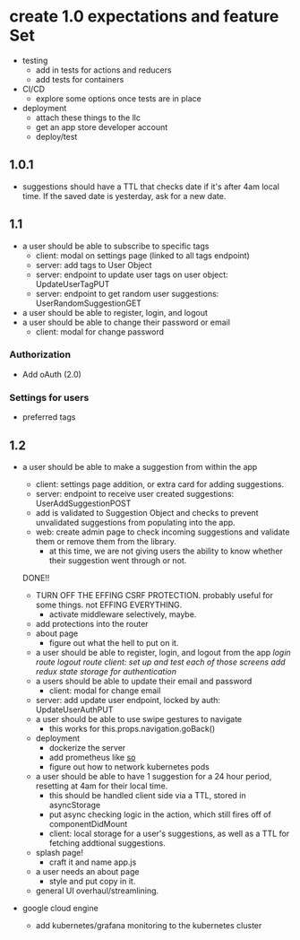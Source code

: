 # create 1.0 expectations and feature Set

- testing
  - add in tests for actions and reducers
  - add tests for containers
- CI/CD
  - explore some options once tests are in place
- deployment
  - attach these things to the llc
  - get an app store developer account
  - deploy/test

## 1.0.1

- suggestions should have a TTL that checks date if it's after 4am local time. If the saved date is yesterday, ask for a new date.

## 1.1

- a user should be able to subscribe to specific tags
  - client: modal on settings page (linked to all tags endpoint)
  - server: add tags to User Object
  - server: endpoint to update user tags on user object: UpdateUserTagPUT
  - server: endpoint to get random user suggestions: UserRandomSuggestionGET
- a user should be able to register, login, and logout
- a user should be able to change their password or email
  - client: modal for change password

### Authorization

- Add oAuth (2.0)

### Settings for users

- preferred tags

## 1.2

- a user should be able to make a suggestion from within the app

  - client: settings page addition, or extra card for adding suggestions.
  - server: endpoint to receive user created suggestions: UserAddSuggestionPOST
  - add is validated to Suggestion Object and checks to prevent unvalidated suggestions from populating into the app.
  - web: create admin page to check incoming suggestions and validate them or remove them from the library.
    - at this time, we are not giving users the ability to know whether their suggestion went through or not.

  DONE!!

  - TURN OFF THE EFFING CSRF PROTECTION. probably useful for some things. not EFFING EVERYTHING.
    - activate middleware selectively, maybe.
  - add protections into the router
  - about page
    - figure out what the hell to put on it.
  - a user should be able to register, login, and logout from the app
    _login route_
    _logout route_
    _client: set up and test each of those screens_
    _add redux state storage for authentication_
  - a users should be able to update their email and password
    - client: modal for change email
  - server: add update user endpoint, locked by auth: UpdateUserAuthPUT
  - a user should be able to use swipe gestures to navigate
    - this works for this.props.navigation.goBack()
  - deployment
    - dockerize the server
    - add prometheus like [so](https://github.com/brancz/prometheus-example-app/blob/master/main.go)
    - figure out how to network kubernetes pods
  - a user should be able to have 1 suggestion for a 24 hour period, resetting at 4am for their local time.
    - this should be handled client side via a TTL, stored in asyncStorage
    - put async checking logic in the action, which still fires off of componentDidMount
    - client: local storage for a user's suggestions, as well as a TTL for fetching addtional suggestions.
  - splash page!
    - craft it and name app.js
  - a user needs an about page
    - style and put copy in it.
  - general UI overhaul/streamlining.

- google cloud engine

  - add kubernetes/grafana monitoring to the kubernetes cluster
